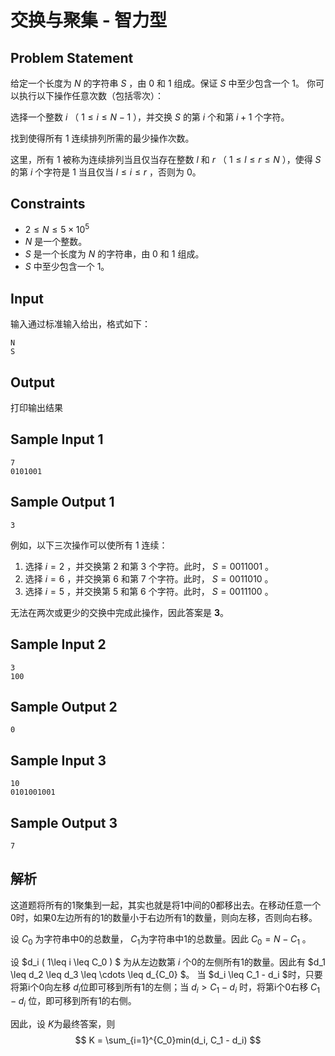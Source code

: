 # 交换与聚集 - 智力型

## Problem Statement
给定一个长度为 $N$ 的字符串 $S$ ，由 0 和 1 组成。保证 $S$ 中至少包含一个 1。
你可以执行以下操作任意次数（包括零次）：

选择一个整数 $i$ （ $1 \leq i \leq N-1$ ），并交换 $S$ 的第 $i$ 个和第 $i+1$ 个字符。

找到使得所有 1 连续排列所需的最少操作次数。

这里，所有 1 被称为连续排列当且仅当存在整数 $l$ 和 $r$ （ $1 \leq l \leq r \leq N$ ），使得 $S$ 的第 $i$ 个字符是 1 当且仅当 $l \leq i \leq r$ ，否则为 0。

## Constraints
- $2 \leq N \leq 5 \times 10^5$ 
- $N$ 是一个整数。
- $S$ 是一个长度为 $N$ 的字符串，由 0 和 1 组成。
- $S$ 中至少包含一个 1。

## Input
输入通过标准输入给出，格式如下：

```
N
S
```

## Output
打印输出结果

## Sample Input 1
```
7
0101001
```

## Sample Output 1
```
3
```

例如，以下三次操作可以使所有 1 连续：

1. 选择 $i=2$ ，并交换第 2 和第 3 个字符。此时， $S=0011001$ 。
2. 选择 $i=6$ ，并交换第 6 和第 7 个字符。此时， $S=0011010$ 。
3. 选择 $i=5$ ，并交换第 5 和第 6 个字符。此时， $S=0011100$ 。

无法在两次或更少的交换中完成此操作，因此答案是 **3**。

## Sample Input 2
```
3
100
```

## Sample Output 2
```
0
```

## Sample Input 3
```
10
0101001001
```

## Sample Output 3
```
7
```

## 解析
这道题将所有的1聚集到一起，其实也就是将1中间的0都移出去。在移动任意一个0时，如果0左边所有的1的数量小于右边所有1的数量，则向左移，否则向右移。

设 $C_0$ 为字符串中0的总数量， $C_1$为字符串中1的总数量。因此 $C_0 = N - C_1$ 。

设 $d_i ( 1\leq i \leq C_0 ) $ 为从左边数第 $i$ 个0的左侧所有1的数量。因此有 $d_1 \leq d_2 \leq d_3 \leq \cdots \leq d_{C_0} $。
当 $d_i \leq C_1 - d_i $时，只要将第i个0向左移 $d_i$位即可移到所有1的左侧；当 $d_i \gt C_1 - d_i$ 时，将第i个0右移 $C_1 - d_i$ 位，即可移到所有1的右侧。

因此，设 $K$为最终答案，则
$$ 
K = \sum_{i=1}^{C_0}min(d_i, C_1 - d_i)
$$

